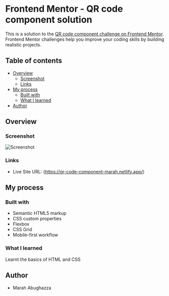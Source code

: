 # Frontend Mentor - QR code component solution

This is a solution to the [QR code component challenge on Frontend Mentor](https://www.frontendmentor.io/challenges/qr-code-component-iux_sIO_H). Frontend Mentor challenges help you improve your coding skills by building realistic projects. 

## Table of contents

- [Overview](#overview)
  - [Screenshot](#screenshot)
  - [Links](#links)
- [My process](#my-process)
  - [Built with](#built-with)
  - [What I learned](#what-i-learned)
- [Author](#author)



## Overview

### Screenshot

![Screenshot](https://user-images.githubusercontent.com/93393032/220163275-9e6fa15a-a703-4714-8922-417b5ca9dd2d.jpg)



### Links

- Live Site URL: (https://qr-code-component-marah.netlify.app/)

## My process

### Built with

- Semantic HTML5 markup
- CSS custom properties
- Flexbox
- CSS Grid
- Mobile-first workflow


### What I learned

Learnt the basics of HTML and CSS

## Author

- Marah Abughazza
